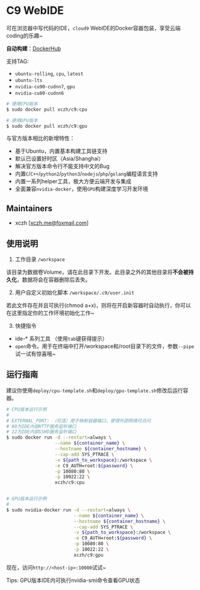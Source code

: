 # C9 WebIDE

可在浏览器中写代码的IDE，`cloud9` WebIDE的Docker容器包装，享受云端coding的乐趣~

**自动构建**：[DockerHub](https://hub.docker.com/r/xczh/c9/tags/)

支持TAG:

 - `ubuntu-rolling`, `cpu`, `latest`
 - `ubuntu-lts`
 - `nvidia-cu90-cudnn7`, `gpu`
 - `nvidia-cu80-cudnn6`

```sh
# 使用CPU版本
$ sudo docker pull xczh/c9:cpu

# 使用GPU版本
$ sudo docker pull xczh/c9:gpu
```

与官方版本相比的新增特性：

 - 基于Ubuntu，内置基本构建工具链支持
 - 默认已设置好时区（Asia/Shanghai）
 - 解决官方版本命令行不能支持中文的Bug
 - 内置`C`/`C++`/`python2`/`python3`/`nodejs`/`php`/`golang`编程语言支持
 - 内置一系列helper工具，极大方便云端开发与集成
 - 全面兼容`nvidia-docker`，使用`GPU`构建深度学习开发环境

## Maintainers

 - xczh [xczh.me@foxmail.com]

## 使用说明

1. 工作目录 `/workspace`

该目录为数据卷Volume，请在此目录下开发。此目录之外的其他目录将**不会被持久化**，数据将会在容器删除后丢失。

2. 用户自定义初始化脚本 `/workspace/.c9/user.init`

若此文件存在并且可执行(chmod a+x)，则将在开启新容器时自动执行，你可以在这里指定你的工作环境初始化工作~

3. 快捷指令

 - ide-* 系列工具 （使用`tab`键获得提示） 
 - `open`命令。用于在终端中打开/workspace和/root目录下的文件，参数`--pipe`试一试有惊喜哦~

## 运行指南

建议你使用`deploy/cpu-template.sh`和`deploy/gpu-template.sh`修改后运行容器。

```sh
# CPU版本运行示例
#
# EXTERNAL_PORT: （可选）用于映射容器端口，使得外部网络可访问
# 80为IDE内部HTTP服务监听端口
# 22为IDE内部SSHD服务监听端口
$ sudo docker run -d --restart=always \
                  --name ${container_name} \
                  --hostname ${container_hostname} \
                  --cap-add SYS_PTRACE \
                  -v ${path_to_workspace}:/workspace \
                  -e C9_AUTH=root:${password} \
                  -p 10080:80 \
                  -p 10022:22 \
                  xczh/c9:cpu


# GPU版本运行示例
#
$ sudo nvidia-docker run -d --restart=always \
                         --name ${container_name} \
                         --hostname ${container_hostname} \
                         --cap-add SYS_PTRACE \
                         -v ${path_to_workspace}:/workspace \
                         -e C9_AUTH=root:${password} \
                         -p 10080:80 \
                         -p 10022:22 \
                         xczh/c9:gpu

```

现在，访问`http://<host-ip>:10080`试试~

Tips: GPU版本IDE内可执行nvidia-smi命令查看GPU状态
